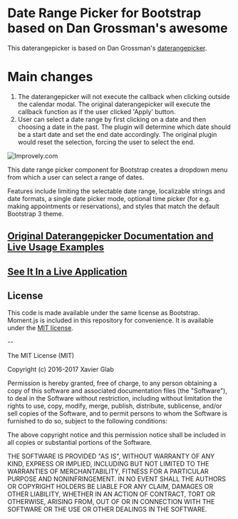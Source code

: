 # Date Range Picker for Bootstrap based on Dan Grossman's awesome 

This daterangepicker is based on Dan Grossman's [daterangepicker](https://github.com/dangrossman/bootstrap-daterangepicker).

# Main changes
1. The daterangepicker will not execute the callback when clicking outside the calendar modal. The original daterangepicker will execute the callback function as if the user clicked 'Apply' button.
2. User can select a date range by first clicking on a date and then choosing a date in the past. The plugin will determine which date should be a start date and set the end date accordingly. The original plugin would reset the selection, forcing the user to select the end.

![Improvely.com](http://i.imgur.com/0otr1RF.png)

This date range picker component for Bootstrap creates a dropdown menu from which a user can
select a range of dates.

Features include limiting the selectable date range, localizable strings and date formats,
a single date picker mode, optional time picker (for e.g. making appointments or reservations),
and styles that match the default Bootstrap 3 theme.

## [Original Daterangepicker Documentation and Live Usage Examples](http://www.daterangepicker.com)

## [See It In a Live Application](https://awio.iljmp.com/5/drpdemogh)

## License

This code is made available under the same license as Bootstrap. Moment.js is included in this repository
for convenience. It is available under the [MIT license](http://www.opensource.org/licenses/mit-license.php).

--

The MIT License (MIT)

Copyright (c) 2016-2017 Xavier Glab

Permission is hereby granted, free of charge, to any person obtaining a copy
of this software and associated documentation files (the "Software"), to deal
in the Software without restriction, including without limitation the rights
to use, copy, modify, merge, publish, distribute, sublicense, and/or sell
copies of the Software, and to permit persons to whom the Software is
furnished to do so, subject to the following conditions:

The above copyright notice and this permission notice shall be included in
all copies or substantial portions of the Software.

THE SOFTWARE IS PROVIDED "AS IS", WITHOUT WARRANTY OF ANY KIND, EXPRESS OR
IMPLIED, INCLUDING BUT NOT LIMITED TO THE WARRANTIES OF MERCHANTABILITY,
FITNESS FOR A PARTICULAR PURPOSE AND NONINFRINGEMENT. IN NO EVENT SHALL THE
AUTHORS OR COPYRIGHT HOLDERS BE LIABLE FOR ANY CLAIM, DAMAGES OR OTHER
LIABILITY, WHETHER IN AN ACTION OF CONTRACT, TORT OR OTHERWISE, ARISING FROM,
OUT OF OR IN CONNECTION WITH THE SOFTWARE OR THE USE OR OTHER DEALINGS IN
THE SOFTWARE.
